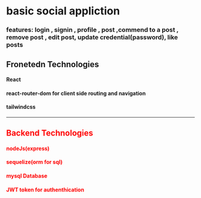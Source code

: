 <div>

<h1>
    basic social appliction 
</h1>
    
<h3>
    features: login  , signin , profile , post ,commend to a post , remove post , edit post, update credential(password), like posts
</h3>
</div>
<div>
<h2> Fronetedn Technologies </h2>
<h4> 
    React 
</h4>
    
<h4> 
    react-router-dom for client side routing and navigation     
</h4>
    <h4> 
    tailwindcss    
</h4>

</div>


<hr/>
<div style="color:red;">
<h2> Backend Technologies </h2>
<h4> 
    nodeJs(express) 
</h4>
    <h4> 
    sequelize(orm for sql)
</h4>
    <h4> 
     mysql Database 
        
</h4>
    <h4> 
    JWT token for authenthication
    
</h4>

</div>



